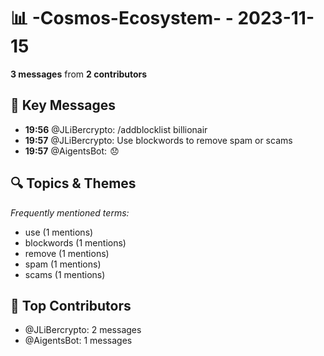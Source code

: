 # 📊 -Cosmos-Ecosystem- - 2023-11-15
**3 messages** from **2 contributors**

## 💬 Key Messages
- **19:56** @JLiBercrypto: /addblocklist billionair
- **19:57** @JLiBercrypto: Use blockwords to remove spam or scams
- **19:57** @AigentsBot:  😞

## 🔍 Topics & Themes
*Frequently mentioned terms:*
- use (1 mentions)
- blockwords (1 mentions)
- remove (1 mentions)
- spam (1 mentions)
- scams (1 mentions)

## 👥 Top Contributors
- @JLiBercrypto: 2 messages
- @AigentsBot: 1 messages